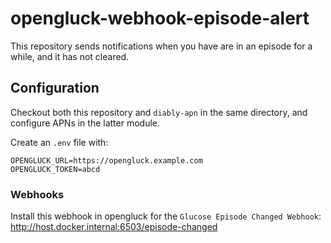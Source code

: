 # opengluck-webhook-episode-alert

This repository sends notifications when you have are in an episode for a
while, and it has not cleared.

## Configuration

Checkout both this repository and `diably-apn` in the same directory, and
configure APNs in the latter module.

Create an `.env` file with:

```
OPENGLUCK_URL=https://opengluck.example.com
OPENGLUCK_TOKEN=abcd
```

### Webhooks

Install this webhook in opengluck for the `Glucose Episode Changed
Webhook`:
http://host.docker.internal:6503/episode-changed
